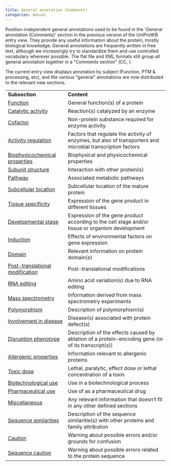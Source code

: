```yaml
---
title: General annotation (Comments)
categories: manual
---
```


Position-independent general annotations used to be found in the 'General annotation (Comments)' section in the previous version of the UniProtKB entry view. They provide any useful information about the protein, mostly biological knowledge. General annotations are frequently written in free text, although we increasingly try to standardize them and use controlled vocabulary wherever possible. The flat file and XML formats still group all general annotation together in a "Comments section" (CC, ).

The current entry view displays annotation by subject (Function, PTM & processing, etc), and the various "general" annotations are now distributed to the relevant new sections.

|                                                                                                  |                                                                                                             |
|:-------------------------------------------------------------------------------------------------|:------------------------------------------------------------------------------------------------------------|
| **Subsection**                                                                                   | **Content**                                                                                                 |
| [Function](http://www.uniprot.org/manual/function)                                               | General function(s) of a protein                                                                            |
| [Catalytic activity](http://www.uniprot.org/manual/catalytic_activity)                           | Reaction(s) catalyzed by an enzyme                                                                          |
| [Cofactor](http://www.uniprot.org/manual/cofactor)                                               | Non-protein substance required for enzyme activity                                                          |
| [Activity regulation](http://www.uniprot.org/manual/activity_regulation)                         | Factors that regulate the activity of enzymes, but also of transporters and microbial transcription factors |
| [Biophysicochemical properties](http://www.uniprot.org/manual/biophysicochemical_properties)     | Biophysical and physicochemical properties                                                                  |
| [Subunit structure](http://www.uniprot.org/manual/subunit_structure)                             | Interaction with other protein(s)                                                                           |
| [Pathway](http://www.uniprot.org/manual/pathway)                                                 | Associated metabolic pathways                                                                               |
| [Subcellular location](http://www.uniprot.org/manual/subcellular_location)                       | Subcellular location of the mature protein                                                                  |
| [Tissue specificity](http://www.uniprot.org/manual/tissue_specificity)                           | Expression of the gene product in different tissues                                                         |
| [Developmental stage](http://www.uniprot.org/manual/developmental_stage)                         | Expression of the gene product according to the cell stage and/or tissue or organism development            |
| [Induction](http://www.uniprot.org/manual/induction)                                             | Effects of environmental factors on gene expression                                                         |
| [Domain](http://www.uniprot.org/manual/domain_cc)                                                | Relevant information on protein domain(s)                                                                   |
| [Post-translational modification](http://www.uniprot.org/manual/post-translational_modification) | Post-translational modifications                                                                            |
| [RNA editing](http://www.uniprot.org/manual/rna_editing)                                         | Amino acid variation(s) due to RNA editing                                                                  |
| [Mass spectrometry](http://www.uniprot.org/manual/mass_spectrometry)                             | Information derived from mass spectrometry experiments                                                      |
| [Polymorphism](http://www.uniprot.org/manual/polymorphism)                                       | Description of polymorphism(s)                                                                              |
| [Involvement in disease](http://www.uniprot.org/manual/involvement_in_disease)                   | Disease(s) associated with protein defect(s)                                                                |
| [Disruption phenotype](http://www.uniprot.org/manual/disruption_phenotype)                       | Description of the effects caused by ablation of a protein-encoding gene (or of its transcript(s))          |
| [Allergenic properties](http://www.uniprot.org/manual/allergenic_properties)                     | Information relevant to allergenic proteins                                                                 |
| [Toxic dose](http://www.uniprot.org/manual/toxic_dose)                                           | Lethal, paralytic, effect dose or lethal concentration of a toxin                                           |
| [Biotechnological use](http://www.uniprot.org/manual/biotechnological_use)                       | Use in a biotechnological process                                                                           |
| [Pharmaceutical use](http://www.uniprot.org/manual/pharmaceutical_use)                           | Use of as a pharmaceutical drug                                                                             |
| [Miscellaneous](http://www.uniprot.org/manual/miscellaneous)                                     | Any relevant information that doesn’t fit in any other defined sections                                     |
| [Sequence similarities](http://www.uniprot.org/manual/sequence_similarities)                     | Description of the sequence similaritie(s) with other proteins and family attribution                       |
| [Caution](http://www.uniprot.org/manual/caution)                                                 | Warning about possible errors and/or grounds for confusion                                                  |
| [Sequence caution](http://www.uniprot.org/manual/sequence_caution)                               | Warning about possible errors related to the protein sequence                                               |
